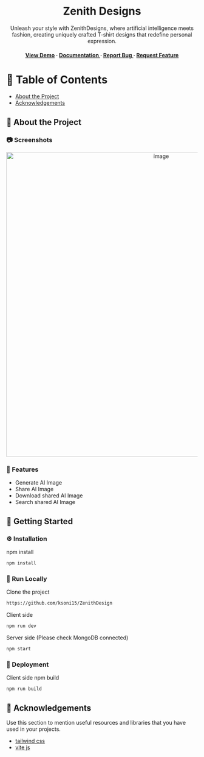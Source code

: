 <div align='center'>

<h1>Zenith Designs</h1>
<p>Unleash your style with ZenithDesigns, where artificial intelligence meets fashion, creating uniquely crafted T-shirt designs that redefine personal expression.</p>

<h4> <a href="https://zenithdesigns.netlify.app/">View Demo</a> <span> · </span> <a href="https://github.com/ksoni15/ZenithDesign/blob/main/README.md"> Documentation </a> <span> · </span> <a href="https://github.com/ksoni15/ZenithDesign/blob/main/README.md"> Report Bug </a> <span> · </span> <a href="https://github.com/ksoni15/ZenithDesign/blob/main/README.md"> Request Feature </a> </h4>


</div>

# :notebook_with_decorative_cover: Table of Contents

- [About the Project](#star2-about-the-project)
- [Acknowledgements](#gem-acknowledgements)


## :star2: About the Project

### :camera: Screenshots
<div align="center"> <a href="https://zenithdesigns.netlify.app/"><img src="./client/public/logo-color.png" alt='image' width='800'/></a> </div>



### :dart: Features
- Generate AI Image
- Share AI Image
- Download shared AI Image
- Search shared AI Image


## :toolbox: Getting Started

### :gear: Installation

npm install
```bash
npm install
```


### :running: Run Locally

Clone the project

```bash
https://github.com/ksoni15/ZenithDesign
```
Client side
```bash
npm run dev
```
Server side (Please check MongoDB connected)
```bash
npm start
```


### :triangular_flag_on_post: Deployment

Client side npm build
```bash
npm run build
```


## :gem: Acknowledgements

Use this section to mention useful resources and libraries that you have used in your projects.

- [tailwind css ](https://tailwindcss.com/)
- [vite js](https://vitejs.dev/)
